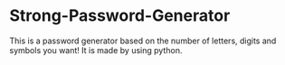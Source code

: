 # Strong-Password-Generator
This is a password generator based on the number of letters, digits and symbols you want!
It is made by using python.
